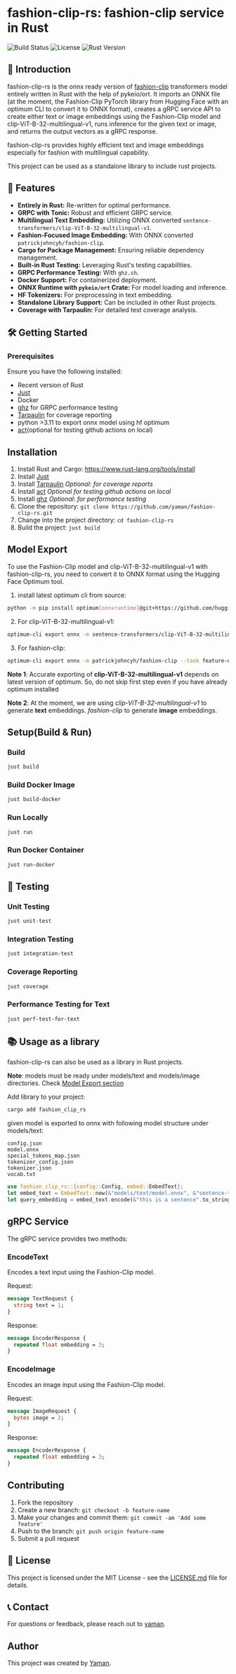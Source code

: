 
# fashion-clip-rs: fashion-clip service in Rust

![Build Status](https://img.shields.io/badge/build-passing-brightgreen)
![License](https://img.shields.io/badge/license-MIT-blue)
![Rust Version](https://img.shields.io/badge/rust-recent_version-blue)

## 🌟 Introduction
fashion-clip-rs is the onnx ready version of [fashion-clip](https://github.com/patrickjohncyh/fashion-clip) transformers model entirely written in Rust with the help of pykeio/ort. It imports an ONNX file (at the moment, the Fashion-Clip PyTorch library from Hugging Face with an optimum CLI to convert it to ONNX format), creates a gRPC service API to create either text or image embeddings using the Fashion-Clip model and clip-ViT-B-32-multilingual-v1, runs inference for the given text or image, and returns the output vectors as a gRPC response.

fashion-clip-rs provides highly efficient text and image embeddings especially for fashion with multilingual capability.

This project can be used as a standalone library to include rust projects.


## 🚀 Features
- **Entirely in Rust:** Re-written for optimal performance.
- **GRPC with Tonic:** Robust and efficient GRPC service.
- **Multilingual Text Embedding:** Utilizing ONNX converted `sentence-transformers/clip-ViT-B-32-multilingual-v1`.
- **Fashion-Focused Image Embedding:** With ONNX converted `patrickjohncyh/fashion-clip`.
- **Cargo for Package Management:** Ensuring reliable dependency management.
- **Built-in Rust Testing:** Leveraging Rust's testing capabilities.
- **GRPC Performance Testing:** With `ghz.sh`.
- **Docker Support:** For containerized deployment.
- **ONNX Runtime with `pykeio/ort` Crate:** For model loading and inference.
- **HF Tokenizers:** For preprocessing in text embedding.
- **Standalone Library Support:** Can be included in other Rust projects.
- **Coverage with Tarpaulin:** For detailed test coverage analysis.

## 🛠 Getting Started

### Prerequisites
Ensure you have the following installed:
- Recent version of Rust
- [Just](https://github.com/casey/just)
- Docker
- [ghz](https://ghz.sh/) for GRPC performance testing
- [Tarpaulin](https://crates.io/crates/cargo-tarpaulin) for coverage reporting
- python >3.11 to export onnx model using hf optimum
- [act](https://github.com/nektos/act)(optional for testing github actions on local)

## Installation

1. Install Rust and Cargo: https://www.rust-lang.org/tools/install
2. Install [Just](https://github.com/casey/just)
3. Install [Tarpaulin](https://crates.io/crates/cargo-tarpaulin) *Optional: for coverage reports*
4. Install [act](https://github.com/nektos/act) *Optional for testing github actions on local*
5. Install [ghz](https://ghz.sh/) *Optional: for performance testing*
6. Clone the repository: `git clone https://github.com/yaman/fashion-clip-rs.git`
7. Change into the project directory: `cd fashion-clip-rs`
8. Build the project: `just build`

## Model Export

To use the Fashion-Clip model and clip-ViT-B-32-multilingual-v1 with fashion-clip-rs, you need to convert it to ONNX format using the Hugging Face Optimum tool.

1. install latest optimum cli from source:
```bash
python -m pip install optimum[onnxruntime]@git+https://github.com/huggingface/optimum.git
```
2. For clip-ViT-B-32-multilingual-v1: 
```bash
optimum-cli export onnx -m sentence-transformers/clip-ViT-B-32-multilingual-v1 --task feature-extraction models/text 
```
3. For fashion-clip:
```bash
optimum-cli export onnx -m patrickjohncyh/fashion-clip --task feature-extraction models/image
```

**Note 1**: Accurate exporting of **clip-ViT-B-32-multilingual-v1** depends on latest version of optimum. So, do not skip first step even if you have already optimum installed

**Note 2**: At the moment, we are using *clip-ViT-B-32-multilingual-v1* to generate **text** embeddings. *fashion-clip* to generate **image** embeddings.

## Setup(Build & Run)

### Build
```bash
just build
```
### Build Docker Image
```bash
just build-docker
```
### Run Locally
```bash
just run
```
### Run Docker Container
```bash
just run-docker
```

## 🧪 Testing
### Unit Testing
```bash
just unit-test
```

### Integration Testing
```bash
just integration-test
```

### Coverage Reporting
```bash
just coverage
```

### Performance Testing for Text
```bash
just perf-test-for-text
```


## 📚 Usage as a library
fashion-clip-rs can also be used as a library in Rust projects.

**Note**: models must be ready under models/text and models/image directories. Check [Model Export section](#model-export)

Add library to your project:
```bash
cargo add fashion_clip_rs
```

given model is exported to onnx with following model structure under models/text:
```
config.json  
model.onnx  
special_tokens_map.json  
tokenizer_config.json  
tokenizer.json  
vocab.txt
```

```rust
use fashion_clip_rs::{config::Config, embed::EmbedText};
let embed_text = EmbedText::new(&"models/text/model.onnx", &"sentence-transformers/clip-ViT-B-32-multilingual-v1").expect("msg");
let query_embedding = embed_text.encode(&"this is a sentence".to_string());

```

## gRPC Service

The gRPC service provides two methods:

### EncodeText

Encodes a text input using the Fashion-Clip model.

Request:

```protobuf
message TextRequest {
  string text = 1;
}
```

Response:

```protobuf
message EncoderResponse {
  repeated float embedding = 3;
}
```

### EncodeImage

Encodes an image input using the Fashion-Clip model.

Request:

```protobuf
message ImageRequest {
  bytes image = 2;
}
```

Response:

```protobuf
message EncoderResponse {
  repeated float embedding = 3;
}

```

## Contributing

1. Fork the repository
2. Create a new branch: `git checkout -b feature-name`
3. Make your changes and commit them: `git commit -am 'Add some feature'`
4. Push to the branch: `git push origin feature-name`
5. Submit a pull request


## 📜 License
This project is licensed under the MIT License - see the [LICENSE.md](LICENSE.md) file for details.

## 📞 Contact
For questions or feedback, please reach out to [yaman](https://github.com/yaman).

## Author

This project was created by [Yaman](https://github.com/yaman).

